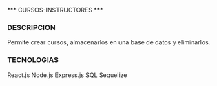 *** CURSOS-INSTRUCTORES ***

### DESCRIPCION ###
Permite crear cursos, almacenarlos en una base de datos y eliminarlos.

### TECNOLOGIAS ###
React.js
Node.js
Express.js
SQL
Sequelize